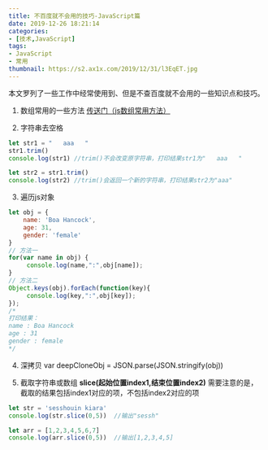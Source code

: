 ```yaml
---
title: 不百度就不会用的技巧-JavaScript篇
date: 2019-12-26 18:21:14
categories:
- [技术,JavaScript]
tags:
- JavaScript
- 常用
thumbnail: https://s2.ax1x.com/2019/12/31/l3EqET.jpg
---
```

本文罗列了一些工作中经常使用到、但是不查百度就不会用的一些知识点和技巧。
<!-- more -->
1. 数组常用的一些方法
[传送门（js数组常用方法）](https://wanghong.cool/2019/12/26/blog3)

2. 字符串去空格
```javascript
let str1 = "   aaa   "
str1.trim()
console.log(str1) //trim()不会改变原字符串，打印结果str1为"   aaa   "

let str2 = str1.trim()
console.log(str2) //trim()会返回一个新的字符串，打印结果str2为"aaa"
```

3. 遍历js对象
```javascript
let obj = {
    name: 'Boa Hancock',
    age: 31,
    gender: 'female'
}
// 方法一
for(var name in obj) {
     console.log(name,":",obj[name]);
}
// 方法二
Object.keys(obj).forEach(function(key){
     console.log(key,":",obj[key]);
});
/*
打印结果：
name : Boa Hancock
age : 31
gender : female
*/
```

4. 深拷贝
var deepCloneObj = JSON.parse(JSON.stringify(obj))



5. 截取字符串或数组
 **slice(起始位置index1,结束位置index2)**
需要注意的是，截取的结果包括index1对应的项，不包括index2对应的项
```javascript
let str = 'sesshouin kiara'
console.log(str.slice(0,5))  //输出"sessh"

let arr = [1,2,3,4,5,6,7]
console.log(arr.slice(0,5))  //输出[1,2,3,4,5]
```



